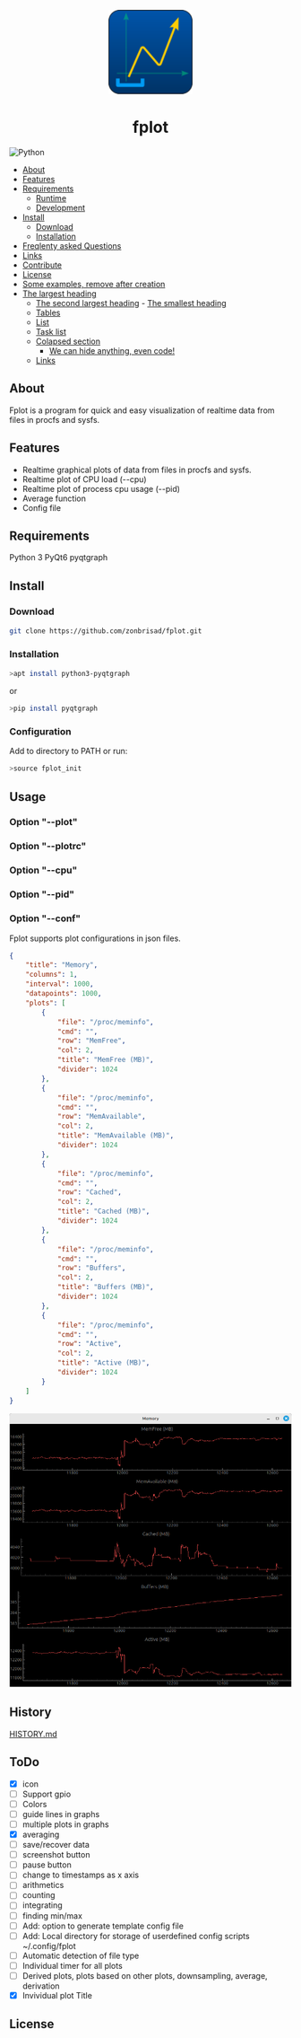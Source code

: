 
<p align="center">
  <img width="150" height="150" src="icon/fplot_128x128.png">
</p>

<div style="text-align: center">

<h1>fplot</h1>

</div>

![Python](https://img.shields.io/badge/python-3670A0?style=for-the-badge&logo=python&logoColor=ffdd54)

<!-- START doctoc generated TOC please keep comment here to allow auto update -->
<!-- DON'T EDIT THIS SECTION, INSTEAD RE-RUN doctoc TO UPDATE -->

- [About](#about)
- [Features](#features)
- [Requirements](#requirements)
  - [Runtime](#runtime)
  - [Development](#development)
- [Install](#install)
  - [Download](#download)
  - [Installation](#installation)
- [Freqlenty asked Questions](#freqlenty-asked-questions)
- [Links](#links)
- [Contribute](#contribute)
- [License](#license)
- [Some examples, remove after creation](#some-examples-remove-after-creation)
- [The largest heading](#the-largest-heading)
  - [The second largest heading](#the-second-largest-heading)
          - [The smallest heading](#the-smallest-heading)
  - [Tables](#tables)
  - [List](#list)
  - [Task list](#task-list)
  - [Colapsed section](#colapsed-section)
    - [We can hide anything, even code!](#we-can-hide-anything-even-code)
  - [Links](#links-1)

<!-- END doctoc generated TOC please keep comment here to allow auto update -->

## About

Fplot is a program for quick and easy visualization of realtime data from files in procfs and sysfs.

## Features

- Realtime graphical plots of data from files in procfs and sysfs.
- Realtime plot of CPU load (--cpu)
- Realtime plot of process cpu usage (--pid)
- Average function
- Config file

## Requirements

Python 3
PyQt6
pyqtgraph

## Install

### Download

```bash
git clone https://github.com/zonbrisad/fplot.git
```

### Installation

```bash
>apt install python3-pyqtgraph
```

or

```bash
>pip install pyqtgraph 
```

### Configuration

Add to directory to PATH or run:

```bash
>source fplot_init 
```

## Usage

### Option "--plot"

### Option "--plotrc"

### Option "--cpu"

### Option "--pid"

### Option "--conf"

Fplot supports plot configurations in json files.

```json
{
    "title": "Memory",
    "columns": 1,
    "interval": 1000,
    "datapoints": 1000,
    "plots": [
        {
            "file": "/proc/meminfo",
            "cmd": "",
            "row": "MemFree",
            "col": 2,
            "title": "MemFree (MB)",
            "divider": 1024
        },
        {
            "file": "/proc/meminfo",
            "cmd": "",
            "row": "MemAvailable",
            "col": 2,
            "title": "MemAvailable (MB)",
            "divider": 1024
        },
        {
            "file": "/proc/meminfo",
            "cmd": "",
            "row": "Cached",
            "col": 2,
            "title": "Cached (MB)",
            "divider": 1024
        },
        {
            "file": "/proc/meminfo",
            "cmd": "",
            "row": "Buffers",
            "col": 2,
            "title": "Buffers (MB)",
            "divider": 1024
        },
        {
            "file": "/proc/meminfo",
            "cmd": "",
            "row": "Active",
            "col": 2,
            "title": "Active (MB)",
            "divider": 1024
        }
    ]
}
```

![alt text](images/mem_json.png)

## History

[HISTORY.md](/HISTORY.md)

## ToDo

- [x] icon
- [ ] Support gpio
- [ ] Colors
- [ ] guide lines in graphs
- [ ] multiple plots in graphs
- [x] averaging
- [ ] save/recover data
- [ ] screenshot button
- [ ] pause button
- [ ] change to timestamps as x axis
- [ ] arithmetics
- [ ] counting
- [ ] integrating
- [ ] finding min/max
- [ ] Add: option to generate template config file
- [ ] Add: Local directory for storage of userdefined config scripts ~/.config/fplot
- [ ] Automatic detection of file type
- [ ] Individual timer for all plots
- [ ] Derived plots, plots based on other plots, downsampling, average, derivation
- [x] Invividual plot Title

## License
